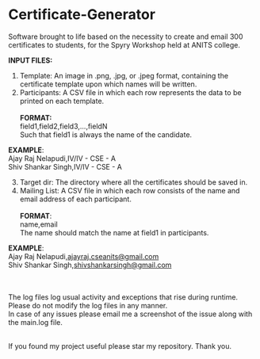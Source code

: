 # Certificate-Generator
Software brought to life based on the necessity to create and email 300 certificates to students, for the Spyry Workshop held at ANITS college.

**INPUT FILES:**
1. Template: An image in .png, .jpg, or .jpeg format, containing the certificate template upon which names will be written.<br>
2. Participants: A CSV file in which each row represents the data to be printed on each template.<br><br>
**FORMAT:**<br>
field1,field2,field3,...,fieldN<br>
Such that field1 is always the name of the candidate.

**EXAMPLE**:<br>
Ajay Raj Nelapudi,IV/IV - CSE - A<br>
Shiv Shankar Singh,IV/IV - CSE - A<br>

3. Target dir: The directory where all the certificates should be saved in.<br>
4. Mailing List: A CSV file in which each row consists of the name and email address of each participant.<br><br>
**FORMAT**:<br>
name,email<br>
The name should match the name at field1 in participants.

**EXAMPLE**:<br>
Ajay Raj Nelapudi,ajayraj.cseanits@gmail.com<br>
Shiv Shankar Singh,shivshankarsingh@gmail.com<br><br><br>

The log files log usual activity and exceptions that rise during runtime. Please do not modify the log files in any manner.<br>
In case of any issues please email me a screenshot of the issue along with the main.log file.<br><br>

If you found my project useful please star my repository. Thank you.
